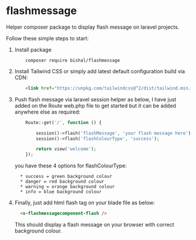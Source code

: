 # flashmessage


Helper composer package to display flash message on laravel projects.


Follow these simple steps to start:

1. Install package 
    ```terminal
        composer require bishal/flashmessage
    ```
2. Install Tailwind CSS or simply add latest default configuration build via CDN:
    ```html
        <link href="https://unpkg.com/tailwindcss@^2/dist/tailwind.min.css" rel="stylesheet">
    ```
3. Push flash message via laravel session helper as below, I have just added on the Route web.php file to get started but it can be added anywhere else as required:
      
      ```php
          Route::get('/', function () {

              session()->flash('flashMessage', 'your flash message here');
              session()->flash('flashColourType', 'success'); 

              return view('welcome');
          });
      ```
      
      you have these 4 options for flashColourType:
      
         * success = green background colour 
         * danger = red background colour 
         * warning = orange background colour 
         * info = blue background colour 


4. Finally, just add html flash tag on your blade file as below:
    ```html
      <x-flashmessagecomponent-flash /> 
    ```
    This should display a flash message on your browser with correct background colour.
    



    
